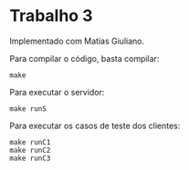 # Trabalho 3

Implementado com Matias Giuliano.

Para compilar o código, basta compilar:

    make

Para executar o servidor:

    make runS

Para executar os casos de teste dos clientes:

    make runC1
    make runC2
    make runC3
